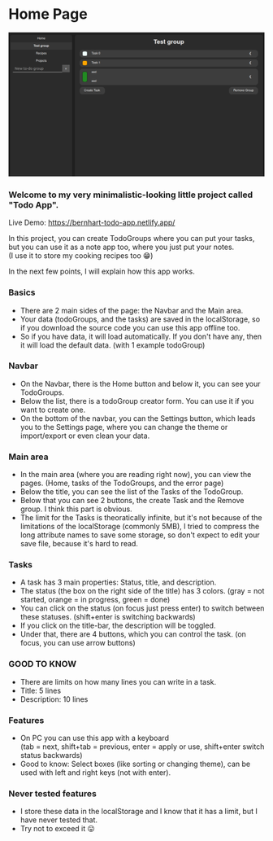 # Home Page

![Picture of Todo-app](./public/todo.png)

### Welcome to my very minimalistic-looking little project called "Todo App".

Live Demo: https://bernhart-todo-app.netlify.app/

In this project, you can create TodoGroups where you can put your tasks, but you can use it as a note app too, where you just put your notes.  
(I use it to store my cooking recipes too 😁)

In the next few points, I will explain how this app works.

### Basics

- There are 2 main sides of the page: the Navbar and the Main area.
- Your data (todoGroups, and the tasks) are saved in the localStorage, so if you download the source code you can use this app offline too.
- So if you have data, it will load automatically. If you don't have any, then it will load the default data. (with 1 example todoGroup)

### Navbar

- On the Navbar, there is the Home button and below it, you can see your TodoGroups.
- Below the list, there is a todoGroup creator form. You can use it if you want to create one.
- On the bottom of the navbar, you can the Settings button, which leads you to the Settings page, where you can change the theme or import/export or even clean your data.

### Main area

- In the main area (where you are reading right now), you can view the pages. (Home, tasks of the TodoGroups, and the error page)
- Below the title, you can see the list of the Tasks of the TodoGroup.
- Below that you can see 2 buttons, the create Task and the Remove group. I think this part is obvious.
- The limit for the Tasks is theoratically infinite, but it's not because of the limitations of the localStorage (commonly 5MB), I tried to compress the long attribute names to save some storage, so don't expect to edit your save file, because it's hard to read.

### Tasks

- A task has 3 main properties: Status, title, and description.
- The status (the box on the right side of the title) has 3 colors. (gray = not started, orange = in progress, green = done)
- You can click on the status (on focus just press enter) to switch between these statuses. (shift+enter is switching backwards)
- If you click on the title-bar, the description will be toggled.
- Under that, there are 4 buttons, which you can control the task. (on focus, you can use arrow buttons)

### GOOD TO KNOW

- There are limits on how many lines you can write in a task.
- Title: 5 lines
- Description: 10 lines

### Features

- On PC you can use this app with a keyboard  
  (tab = next, shift+tab = previous, enter = apply or use, shift+enter switch status backwards)
- Good to know: Select boxes (like sorting or changing theme), can be used with left and right keys (not with enter).

### Never tested features

- I store these data in the localStorage and I know that it has a limit, but I have never tested that.
- Try not to exceed it 😛
